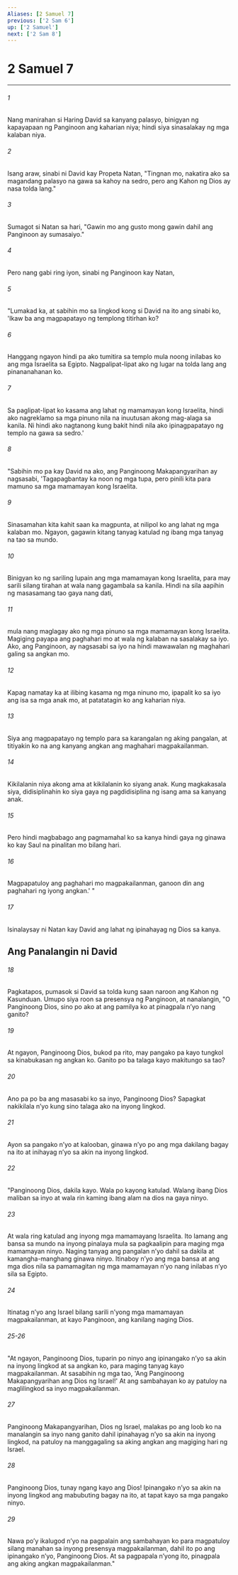 ```yaml
---
Aliases: [2 Samuel 7]
previous: ['2 Sam 6']
up: ['2 Samuel']
next: ['2 Sam 8']
---
```

# 2 Samuel 7

***

###### 1
Nang manirahan si Haring David sa kanyang palasyo, binigyan ng kapayapaan ng Panginoon ang kaharian niya; hindi siya sinasalakay ng mga kalaban niya. 

###### 2
Isang araw, sinabi ni David kay Propeta Natan, "Tingnan mo, nakatira ako sa magandang palasyo na gawa sa kahoy na sedro, pero ang Kahon ng Dios ay nasa tolda lang." 

###### 3
Sumagot si Natan sa hari, "Gawin mo ang gusto mong gawin dahil ang Panginoon ay sumasaiyo." 

###### 4
Pero nang gabi ring iyon, sinabi ng Panginoon kay Natan, 

###### 5
"Lumakad ka, at sabihin mo sa lingkod kong si David na ito ang sinabi ko, 'Ikaw ba ang magpapatayo ng templong titirhan ko? 

###### 6
Hanggang ngayon hindi pa ako tumitira sa templo mula noong inilabas ko ang mga Israelita sa Egipto. Nagpalipat-lipat ako ng lugar na tolda lang ang pinananahanan ko. 

###### 7
Sa paglipat-lipat ko kasama ang lahat ng mamamayan kong Israelita, hindi ako nagreklamo sa mga pinuno nila na inuutusan akong mag-alaga sa kanila. Ni hindi ako nagtanong kung bakit hindi nila ako ipinagpapatayo ng templo na gawa sa sedro.' 

###### 8
"Sabihin mo pa kay David na ako, ang Panginoong Makapangyarihan ay nagsasabi, 'Tagapagbantay ka noon ng mga tupa, pero pinili kita para mamuno sa mga mamamayan kong Israelita. 

###### 9
Sinasamahan kita kahit saan ka magpunta, at nilipol ko ang lahat ng mga kalaban mo. Ngayon, gagawin kitang tanyag katulad ng ibang mga tanyag na tao sa mundo. 

###### 10
Binigyan ko ng sariling lupain ang mga mamamayan kong Israelita, para may sarili silang tirahan at wala nang gagambala sa kanila. Hindi na sila aapihin ng masasamang tao gaya nang dati, 

###### 11
mula nang maglagay ako ng mga pinuno sa mga mamamayan kong Israelita. Magiging payapa ang paghahari mo at wala ng kalaban na sasalakay sa iyo. Ako, ang Panginoon, ay nagsasabi sa iyo na hindi mawawalan ng maghahari galing sa angkan mo. 

###### 12
Kapag namatay ka at ilibing kasama ng mga ninuno mo, ipapalit ko sa iyo ang isa sa mga anak mo, at patatatagin ko ang kaharian niya. 

###### 13
Siya ang magpapatayo ng templo para sa karangalan ng aking pangalan, at titiyakin ko na ang kanyang angkan ang maghahari magpakailanman. 

###### 14
Kikilalanin niya akong ama at kikilalanin ko siyang anak. Kung magkakasala siya, didisiplinahin ko siya gaya ng pagdidisiplina ng isang ama sa kanyang anak. 

###### 15
Pero hindi magbabago ang pagmamahal ko sa kanya hindi gaya ng ginawa ko kay Saul na pinalitan mo bilang hari. 

###### 16
Magpapatuloy ang paghahari mo magpakailanman, ganoon din ang paghahari ng iyong angkan.' " 

###### 17
Isinalaysay ni Natan kay David ang lahat ng ipinahayag ng Dios sa kanya.

## Ang Panalangin ni David 

###### 18
Pagkatapos, pumasok si David sa tolda kung saan naroon ang Kahon ng Kasunduan. Umupo siya roon sa presensya ng Panginoon, at nanalangin, "O Panginoong Dios, sino po ako at ang pamilya ko at pinagpala nʼyo nang ganito? 

###### 19
At ngayon, Panginoong Dios, bukod pa rito, may pangako pa kayo tungkol sa kinabukasan ng angkan ko. Ganito po ba talaga kayo makitungo sa tao? 

###### 20
Ano pa po ba ang masasabi ko sa inyo, Panginoong Dios? Sapagkat nakikilala nʼyo kung sino talaga ako na inyong lingkod. 

###### 21
Ayon sa pangako nʼyo at kalooban, ginawa nʼyo po ang mga dakilang bagay na ito at inihayag nʼyo sa akin na inyong lingkod. 

###### 22
"Panginoong Dios, dakila kayo. Wala po kayong katulad. Walang ibang Dios maliban sa inyo at wala rin kaming ibang alam na dios na gaya ninyo. 

###### 23
At wala ring katulad ang inyong mga mamamayang Israelita. Ito lamang ang bansa sa mundo na inyong pinalaya mula sa pagkaalipin para maging mga mamamayan ninyo. Naging tanyag ang pangalan nʼyo dahil sa dakila at kamangha-manghang ginawa ninyo. Itinaboy nʼyo ang mga bansa at ang mga dios nila sa pamamagitan ng mga mamamayan nʼyo nang inilabas nʼyo sila sa Egipto. 

###### 24
Itinatag nʼyo ang Israel bilang sarili nʼyong mga mamamayan magpakailanman, at kayo Panginoon, ang kanilang naging Dios.

###### 25-26
"At ngayon, Panginoong Dios, tuparin po ninyo ang ipinangako nʼyo sa akin na inyong lingkod at sa angkan ko, para maging tanyag kayo magpakailanman. At sasabihin ng mga tao, 'Ang Panginoong Makapangyarihan ang Dios ng Israel!' At ang sambahayan ko ay patuloy na maglilingkod sa inyo magpakailanman. 

###### 27
Panginoong Makapangyarihan, Dios ng Israel, malakas po ang loob ko na manalangin sa inyo nang ganito dahil ipinahayag nʼyo sa akin na inyong lingkod, na patuloy na manggagaling sa aking angkan ang magiging hari ng Israel. 

###### 28
Panginoong Dios, tunay ngang kayo ang Dios! Ipinangako nʼyo sa akin na inyong lingkod ang mabubuting bagay na ito, at tapat kayo sa mga pangako ninyo. 

###### 29
Nawa poʼy ikalugod nʼyo na pagpalain ang sambahayan ko para magpatuloy silang manahan sa inyong presensya magpakailanman, dahil ito po ang ipinangako nʼyo, Panginoong Dios. At sa pagpapala nʼyong ito, pinagpala ang aking angkan magpakailanman."
